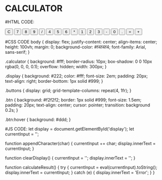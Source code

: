 # CALCULATOR
#HTML CODE:
<!DOCTYPE html>
<html lang="en">
<head>
    <meta charset="UTF-8">
    <meta name="viewport" content="width=device-width, initial-scale=1.0">
    <title>Simple Calculator</title>
    <link rel="stylesheet" href="cal.css">
</head>
<body>
    <div class="calculator">
        <div class="display" id="display"></div>
        <div class="buttons">
            <button class="btn" onclick="clearDisplay()">C</button>
            <button class="btn" onclick="appendCharacter('7')">7</button>
            <button class="btn" onclick="appendCharacter('8')">8</button>
            <button class="btn" onclick="appendCharacter('9')">9</button>
            <button class="btn" onclick="appendCharacter('/')">/</button>
            <button class="btn" onclick="appendCharacter('4')">4</button>
            <button class="btn" onclick="appendCharacter('5')">5</button>
            <button class="btn" onclick="appendCharacter('6')">6</button>
            <button class="btn" onclick="appendCharacter('*')">*</button>
            <button class="btn" onclick="appendCharacter('1')">1</button>
            <button class="btn" onclick="appendCharacter('2')">2</button>
            <button class="btn" onclick="appendCharacter('3')">3</button>
            <button class="btn" onclick="appendCharacter('-')">-</button>
            <button class="btn" onclick="appendCharacter('0')">0</button>
            <button class="btn" onclick="appendCharacter('.')">.</button>
            <button class="btn" onclick="calculateResult()">=</button>
            <button class="btn" onclick="appendCharacter('+')">+</button>
        </div>
    </div>
    <script src="cal.js"></script>
</body>
</html>

#CSS CODE
body {
    display: flex;
    justify-content: center;
    align-items: center;
    height: 100vh;
    margin: 0;
    background-color: #f4f4f4;
    font-family: Arial, sans-serif;
}

.calculator {
    background: #fff;
    border-radius: 10px;
    box-shadow: 0 0 10px rgba(0, 0, 0, 0.1);
    overflow: hidden;
    width: 300px;
}

.display {
    background: #222;
    color: #fff;
    font-size: 2em;
    padding: 20px;
    text-align: right;
    border-bottom: 1px solid #999;
}

.buttons {
    display: grid;
    grid-template-columns: repeat(4, 1fr);
}

.btn {
    background: #f2f2f2;
    border: 1px solid #999;
    font-size: 1.5em;
    padding: 20px;
    text-align: center;
    cursor: pointer;
    transition: background 0.2s;
}

.btn:hover {
    background: #ddd;
}

#JS CODE:
let display = document.getElementById('display');
let currentInput = '';

function appendCharacter(char) {
    currentInput += char;
    display.innerText = currentInput;
}

function clearDisplay() {
    currentInput = '';
    display.innerText = '';
}

function calculateResult() {
    try {
        currentInput = eval(currentInput).toString();
        display.innerText = currentInput;
    } catch (e) {
        display.innerText = 'Error';
    }
}

